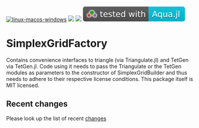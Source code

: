 [![linux-macos-windows](https://github.com/j-fu/SimplexGridFactory.jl/actions/workflows/ci.yml/badge.svg)](https://github.com/j-fu/SimplexGridFactory.jl/actions/workflows/ci.yml)
[![](https://img.shields.io/badge/docs-stable-blue.svg)](https://j-fu.github.io/SimplexGridFactory.jl/stable)
[![](https://img.shields.io/badge/docs-dev-blue.svg)](https://j-fu.github.io/SimplexGridFactory.jl/dev)
[![Aqua QA](https://raw.githubusercontent.com/JuliaTesting/Aqua.jl/master/badge.svg)](https://github.com/JuliaTesting/Aqua.jl)


SimplexGridFactory
==================

Contains convenience  interfaces to triangle (via  Triangulate.jl) and
TetGen via TetGen.jl.  Code using it  needs to pass the Triangulate or
the   TetGen   modules   as   parameters   to   the   constructor   of
SimplexGridBuilder  and thus  needs to  adhere to  their respective
license conditions. This package itself is MIT licensed.


## Recent changes
Please look up the list of recent [changes](https://j-fu.github.io/SimplexGridFactory.jl/stable/changes)
